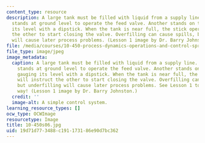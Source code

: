 ```yaml
---
content_type: resource
description: A large tank must be filled with liquid from a supply line. One operator
  stands at ground level to operate the feed valve. Another stands on the tank, gauging
  its level with a dipstick. When the tank is near full, the stick operator will instruct
  the other to start closing the valve. Overfilling can cause spills, but underfilling
  will cause later process problems. (Lesson 1 image by Dr. Barry Johnston.)
file: /media/courses/10-450-process-dynamics-operations-and-control-spring-2006/19d71d773488c191173186e90d7bc362_10-450s06.jpg
file_type: image/jpeg
image_metadata:
  caption: A large tank must be filled with liquid from a supply line. One operator
    stands at ground level to operate the feed valve. Another stands on the tank,
    gauging its level with a dipstick. When the tank is near full, the stick operator
    will instruct the other to start closing the valve. Overfilling can cause spills,
    but underfilling will cause later process problems. See Lesson 1 to find a better
    way! (Lesson 1 image by Dr. Barry Johnston.)
  credit: ''
  image-alt: A simple control system.
learning_resource_types: []
ocw_type: OCWImage
resourcetype: Image
title: 10-450s06.jpg
uid: 19d71d77-3488-c191-1731-86e90d7bc362
---
```

